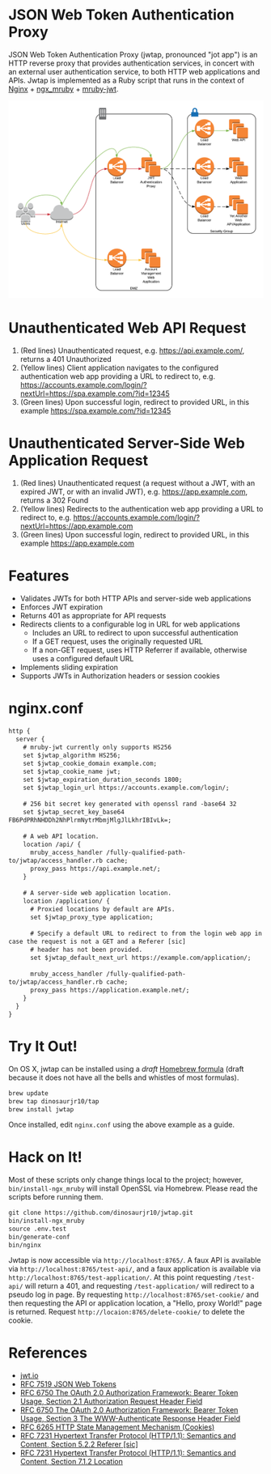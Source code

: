 # JSON Web Token Authentication Proxy
JSON Web Token Authentication Proxy (jwtap, pronounced "jot app") is an HTTP reverse proxy that provides authentication
services, in concert with an external user authentication service, to both HTTP web applications and APIs. Jwtap is
implemented as a Ruby script that runs in the context of [Nginx](http://nginx.org/) + [ngx_mruby](http://ngx.mruby.org/) + [mruby-jwt](https://github.com/prevs-io/mruby-jwt).

![jwtap](doc/jwtap.png)
# Unauthenticated Web API Request
1. (Red lines) Unauthenticated request, e.g. https://api.example.com/, returns a 401 Unauthorized
2. (Yellow lines) Client application navigates to the configured authentication web app providing a URL to redirect to,
   e.g. https://accounts.example.com/login/?nextUrl=https://spa.example.com/?id=12345
3. (Green lines) Upon successful login, redirect to provided URL, in this example https://spa.example.com/?id=12345

# Unauthenticated Server-Side Web Application Request
1. (Red lines) Unauthenticated request (a request without a JWT, with an expired JWT, or with an invalid JWT), e.g.
   https://app.example.com, returns a 302 Found
2. (Yellow lines) Redirects to the authentication web app providing a URL to redirect to, e.g.
   https://accounts.example.com/login/?nextUrl=https://app.example.com
3. (Green lines) Upon successful login, redirect to provided URL, in this example https://app.example.com

# Features
* Validates JWTs for both HTTP APIs and server-side web applications
* Enforces JWT expiration
* Returns 401 as appropriate for API requests
* Redirects clients to a configurable log in URL for web applications
  * Includes an URL to redirect to upon successful authentication
  * If a GET request, uses the originally requested URL
  * If a non-GET request, uses HTTP Referrer if available, otherwise uses a configured default URL
* Implements sliding expiration
* Supports JWTs in Authorization headers or session cookies

# nginx.conf
```
http {
  server {
    # mruby-jwt currently only supports HS256
    set $jwtap_algorithm HS256;
    set $jwtap_cookie_domain example.com;
    set $jwtap_cookie_name jwt;
    set $jwtap_expiration_duration_seconds 1800;
    set $jwtap_login_url https://accounts.example.com/login/;

    # 256 bit secret key generated with openssl rand -base64 32
    set $jwtap_secret_key_base64 FB6PdPRhNHDDh2NhPlrmNytrMbmjMlgJlLkhrIBIvLk=;

    # A web API location.
    location /api/ {
      mruby_access_handler /fully-qualified-path-to/jwtap/access_handler.rb cache;
      proxy_pass https://api.example.net/;
    }

    # A server-side web application location.
    location /application/ {
      # Proxied locations by default are APIs.
      set $jwtap_proxy_type application;

      # Specify a default URL to redirect to from the login web app in case the request is not a GET and a Referer [sic]
      # header has not been provided.
      set $jwtap_default_next_url https://example.com/application/;

      mruby_access_handler /fully-qualified-path-to/jwtap/access_handler.rb cache;
      proxy_pass https://application.example.net/;
    }
  }
}
```

# Try It Out!
On OS X, jwtap can be installed using a _draft_ [Homebrew formula](https://github.com/dinosaurjr10/homebrew-tap/blob/master/jwtap.rb)
(draft because it does not have all the bells and whistles of most formulas).
```
brew update
brew tap dinosaurjr10/tap
brew install jwtap
```
Once installed, edit `nginx.conf` using the above example as a guide.

# Hack on It!
Most of these scripts only change things local to the project; however, `bin/install-ngx_mruby` will install OpenSSL via
Homebrew. Please read the scripts before running them.
```
git clone https://github.com/dinosaurjr10/jwtap.git
bin/install-ngx_mruby
source .env.test
bin/generate-conf
bin/nginx
```
Jwtap is now accessible via `http://localhost:8765/`. A faux API is available via `http://localhost:8765/test-api/`, and
a faux application is available via `http://localhost:8765/test-application/`. At this point requesting `/test-api/`
will return a 401, and requesting `/test-application/` will redirect to a pseudo log in page. By requesting
`http://localhost:8765/set-cookie/` and then requesting the API or application location, a "Hello, proxy World!" page is
returned. Request `http://locaion:8765/delete-cookie/` to delete the cookie.

# References
* [jwt.io](https://jwt.io/)
* [RFC 7519 JSON Web Tokens](https://tools.ietf.org/html/rfc7519)
* [RFC 6750 The OAuth 2.0 Authorization Framework: Bearer Token Usage, Section 2.1 Authorization Request Header Field](https://tools.ietf.org/html/rfc6750#section-2.1)
* [RFC 6750 The OAuth 2.0 Authorization Framework: Bearer Token Usage, Section 3 The WWW-Authenticate Response Header Field](https://tools.ietf.org/html/rfc6750#section-3)
* [RFC 6265 HTTP State Management Mechanism (Cookies)](https://tools.ietf.org/html/rfc6265)
* [RFC 7231 Hypertext Transfer Protocol (HTTP/1.1): Semantics and Content, Section 5.2.2 Referer [sic]](https://tools.ietf.org/html/rfc7231#section-5.5.2)
* [RFC 7231 Hypertext Transfer Protocol (HTTP/1.1): Semantics and Content, Section 7.1.2 Location](https://tools.ietf.org/html/rfc7231#section-7.1.2)
